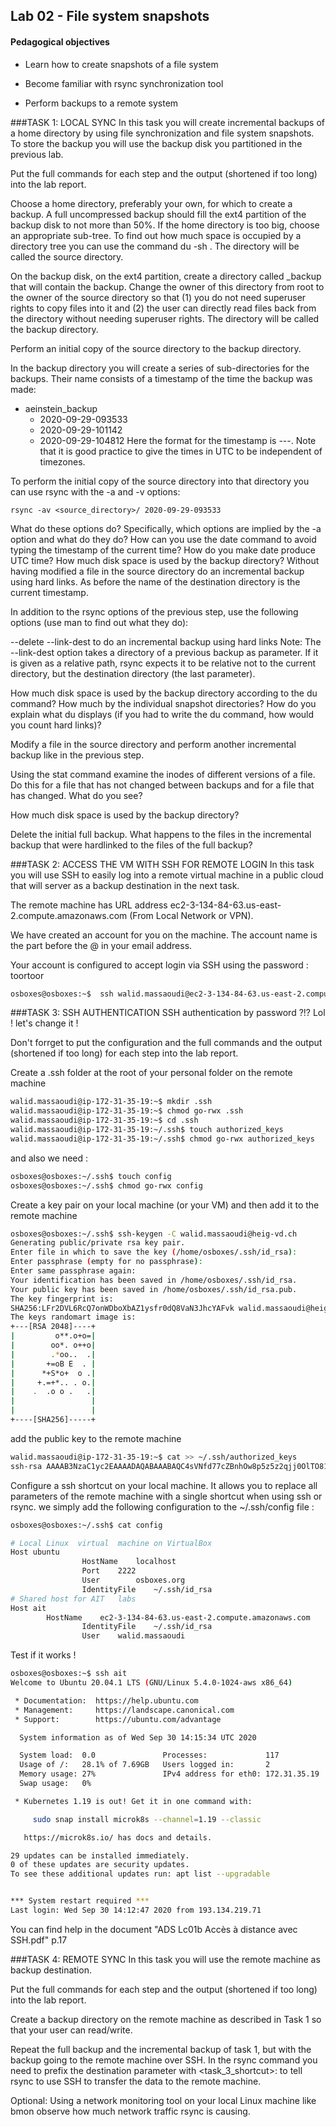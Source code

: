 ## Lab 02 - File system snapshots


#### Pedagogical objectives

* Learn how to create snapshots of a file system

* Become familiar with rsync synchronization tool

* Perform backups to a remote system

###TASK 1: LOCAL SYNC
In this task you will create incremental backups of a home directory by using file synchronization and file system snapshots. To store the backup you will use the backup disk you partitioned in the previous lab.

Put the full commands for each step and the output (shortened if too long) into the lab report.

Choose a home directory, preferably your own, for which to create a backup. A full uncompressed backup should fill the ext4 partition of the backup disk to not more than 50%. If the home directory is too big, choose an appropriate sub-tree. To find out how much space is occupied by a directory tree you can use the command du -sh <directory>. The directory will be called the source directory.

On the backup disk, on the ext4 partition, create a directory called <username>_backup that will contain the backup. Change the owner of this directory from root to the owner of the source directory so that (1) you do not need superuser rights to copy files into it and (2) the user can directly read files back from the directory without needing superuser rights. The directory will be called the backup directory.

Perform an initial copy of the source directory to the backup directory.

In the backup directory you will create a series of sub-directories for the backups. Their name consists of a timestamp of the time the backup was made:

* aeinstein_backup
    * 2020-09-29-093533
    * 2020-09-29-101142
    * 2020-09-29-104812
Here the format for the timestamp is <year>-<month>-<day>-<hour><minute><second>. Note that it is good practice to give the times in UTC to be independent of timezones.

To perform the initial copy of the source directory into that directory you can use rsync with the -a and -v options:

    rsync -av <source_directory>/ 2020-09-29-093533
What do these options do?
Specifically, which options are implied by the -a option and what do they do?
How can you use the date command to avoid typing the timestamp of the current time? How do you make date produce UTC time?
How much disk space is used by the backup directory?
Without having modified a file in the source directory do an incremental backup using hard links. As before the name of the destination directory is the current timestamp.

In addition to the rsync options of the previous step, use the following options (use man to find out what they do):

--delete
--link-dest to do an incremental backup using hard links
Note: The --link-dest option takes a directory of a previous backup as parameter. If it is given as a relative path, rsync expects it to be relative not to the current directory, but the destination directory (the last parameter).

How much disk space is used by the backup directory according to the du command? How much by the individual snapshot directories? How do you explain what du displays (if you had to write the du command, how would you count hard links)?

Modify a file in the source directory and perform another incremental backup like in the previous step.

Using the stat command examine the inodes of different versions of a file. Do this for a file that has not changed between backups and for a file that has changed. What do you see?

How much disk space is used by the backup directory?

Delete the initial full backup. What happens to the files in the incremental backup that were hardlinked to the files of the full backup?

###TASK 2: ACCESS THE VM WITH SSH FOR REMOTE LOGIN
In this task you will use SSH to easily log into a remote virtual machine in a public cloud that will server as a backup destination in the next task.

The remote machine has URL address ec2-3-134-84-63.us-east-2.compute.amazonaws.com (From Local Network or VPN).

We have created an account for you on the machine. The account name is the part before the @ in your email address.

Your account is configured to accept login via SSH using the password : toortoor
```bash
osboxes@osboxes:~$  ssh walid.massaoudi@ec2-3-134-84-63.us-east-2.compute.amazonaws.com
```

###TASK 3: SSH AUTHENTICATION
SSH authentication by password ?!? Lol ! let's change it !

Don't forrget to put the configuration and the full commands and the output (shortened if too long) for each step into the lab report.

Create a .ssh folder at the root of your personal folder on the remote machine

```bash
walid.massaoudi@ip-172-31-35-19:~$ mkdir .ssh
walid.massaoudi@ip-172-31-35-19:~$ chmod go-rwx .ssh
walid.massaoudi@ip-172-31-35-19:~$ cd .ssh
walid.massaoudi@ip-172-31-35-19:~/.ssh$ touch authorized_keys
walid.massaoudi@ip-172-31-35-19:~/.ssh$ chmod go-rwx authorized_keys
```

and also we need :
```bash
osboxes@osboxes:~/.ssh$ touch config
osboxes@osboxes:~/.ssh$ chmod go-rwx config
```

Create a key pair on your local machine (or your VM) and then add it to the remote machine
```bash
osboxes@osboxes:~/.ssh$ ssh-keygen -C walid.massaoudi@heig-vd.ch
Generating public/private rsa key pair.
Enter file in which to save the key (/home/osboxes/.ssh/id_rsa):
Enter passphrase (empty for no passphrase):
Enter same passphrase again:
Your identification has been saved in /home/osboxes/.ssh/id_rsa.
Your public key has been saved in /home/osboxes/.ssh/id_rsa.pub.
The key fingerprint is:
SHA256:LFr2DVL6RcQ7onWDboXbAZ1ysfr0dQ8VaN3JhcYAFvk walid.massaoudi@heig-vd.ch
The keys randomart image is:
+---[RSA 2048]----+
|         o**.o+o=|
|        oo*. o++o|
|        .*oo..  .|
|       +=oB E  . |
|      *+S*o+  o .|
|     +.=+*.. . o.|
|    .  .o o .   .|
|                 |
|                 |
+----[SHA256]-----+
```
add the public key  to the remote machine
```bash
walid.massaoudi@ip-172-31-35-19:~$ cat >> ~/.ssh/authorized_keys
ssh-rsa AAAAB3NzaC1yc2EAAAADAQABAAABAQC4sVNfd77cZBnhOw8p5z5z2qjj0OlTO81Xcts7kv05tXeFVXJiOF74QQTjnj7YtCuJO7b5AQZOGGSib98fpGmnxAkQUtzF+tJC9g9ZveHunJuGJ8FUuexUxAK9Or+71PLiuSGkgRzLmDXo3UMVyb8HPOWP5lkc14CDyeUbksd5RdZVzxTN1fVAT5GevsA5dXQOgZkh3rLwLE3y2Ql/ZNmfIc9/As4C7wrZ/QDINMZ8kOiZN6nq4S22/qHg18WwQ5fdwE+R9GMMcpPUyxbqp6Bu3zJs7gLqb9ZVXezjrMFyJgf6uofql5ekcGKLHuvGPWOtZGIpM/ia9MgQYtXtluJR walid.massaoudi@heig-vd.ch

```
Configure a ssh shortcut on your local machine. It allows you to replace all parameters of the remote machine with a single shortcut when using ssh or rsync.
we simply add the following configuration  to  the  ~/.ssh/config file :

```bash
osboxes@osboxes:~/.ssh$ cat config

# Local Linux  virtual	machine	on VirtualBox
Host ubuntu
				HostName	localhost
				Port	2222
				User		osboxes.org
				IdentityFile	~/.ssh/id_rsa
# Shared host for AIT	labs
Host ait		       
        HostName	ec2-3-134-84-63.us-east-2.compute.amazonaws.com
				IdentityFile	~/.ssh/id_rsa
				User	walid.massaoudi

```

Test if it works !
```bash
osboxes@osboxes:~$ ssh ait
Welcome to Ubuntu 20.04.1 LTS (GNU/Linux 5.4.0-1024-aws x86_64)

 * Documentation:  https://help.ubuntu.com
 * Management:     https://landscape.canonical.com
 * Support:        https://ubuntu.com/advantage

  System information as of Wed Sep 30 14:15:34 UTC 2020

  System load:  0.0               Processes:             117
  Usage of /:   28.1% of 7.69GB   Users logged in:       2
  Memory usage: 27%               IPv4 address for eth0: 172.31.35.19
  Swap usage:   0%

 * Kubernetes 1.19 is out! Get it in one command with:

     sudo snap install microk8s --channel=1.19 --classic

   https://microk8s.io/ has docs and details.

29 updates can be installed immediately.
0 of these updates are security updates.
To see these additional updates run: apt list --upgradable


*** System restart required ***
Last login: Wed Sep 30 14:12:47 2020 from 193.134.219.71
```
You can find help in the document "ADS Lc01b Accès à distance avec SSH.pdf" p.17

###TASK 4: REMOTE SYNC
In this task you will use the remote machine as backup destination.

Put the full commands for each step and the output (shortened if too long) into the lab report.

Create a backup directory on the remote machine as described in Task 1 so that your user can read/write.

Repeat the full backup and the incremental backup of task 1, but with the backup going to the remote machine over SSH. In the rsync command you need to prefix the destination parameter with <task_3_shortcut>: to tell rsync to use SSH to transfer the data to the remote machine.

Optional: Using a network monitoring tool on your local Linux machine like bmon observe how much network traffic rsync is causing.
